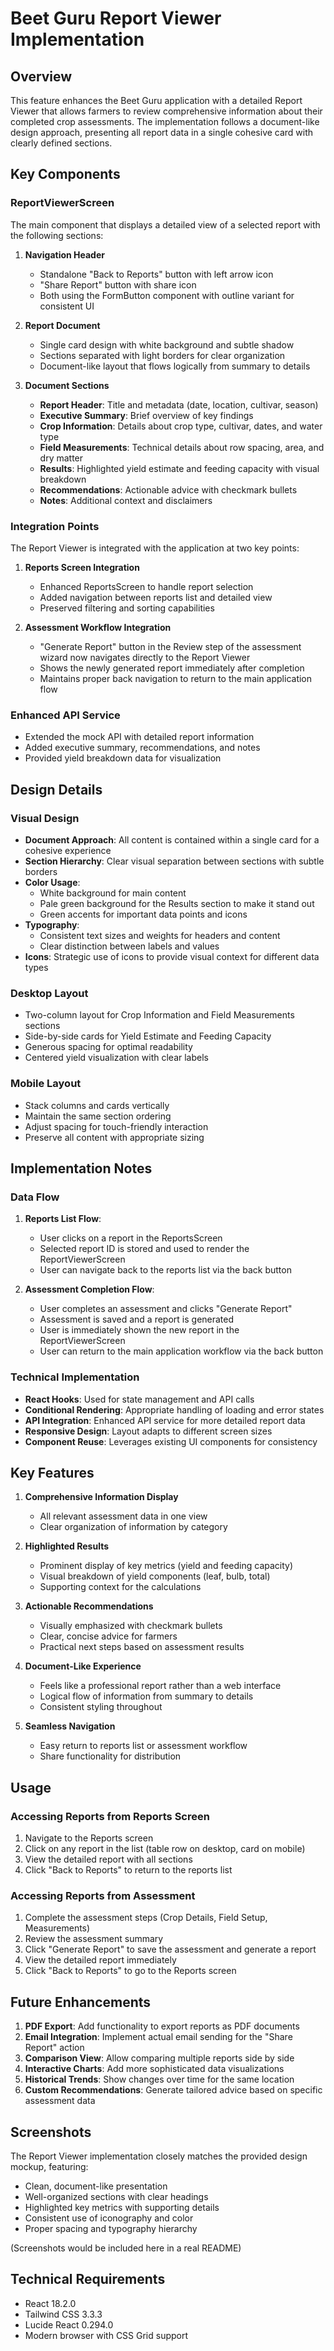 # Beet Guru Report Viewer Implementation

## Overview

This feature enhances the Beet Guru application with a detailed Report Viewer that allows farmers to review comprehensive information about their completed crop assessments. The implementation follows a document-like design approach, presenting all report data in a single cohesive card with clearly defined sections.

## Key Components

### ReportViewerScreen

The main component that displays a detailed view of a selected report with the following sections:

1. **Navigation Header**
   - Standalone "Back to Reports" button with left arrow icon
   - "Share Report" button with share icon
   - Both using the FormButton component with outline variant for consistent UI

2. **Report Document**
   - Single card design with white background and subtle shadow
   - Sections separated with light borders for clear organization
   - Document-like layout that flows logically from summary to details

3. **Document Sections**
   - **Report Header**: Title and metadata (date, location, cultivar, season)
   - **Executive Summary**: Brief overview of key findings
   - **Crop Information**: Details about crop type, cultivar, dates, and water type
   - **Field Measurements**: Technical details about row spacing, area, and dry matter
   - **Results**: Highlighted yield estimate and feeding capacity with visual breakdown
   - **Recommendations**: Actionable advice with checkmark bullets
   - **Notes**: Additional context and disclaimers

### Integration Points

The Report Viewer is integrated with the application at two key points:

1. **Reports Screen Integration**
   - Enhanced ReportsScreen to handle report selection
   - Added navigation between reports list and detailed view
   - Preserved filtering and sorting capabilities

2. **Assessment Workflow Integration**
   - "Generate Report" button in the Review step of the assessment wizard now navigates directly to the Report Viewer
   - Shows the newly generated report immediately after completion
   - Maintains proper back navigation to return to the main application flow

### Enhanced API Service

- Extended the mock API with detailed report information
- Added executive summary, recommendations, and notes
- Provided yield breakdown data for visualization

## Design Details

### Visual Design

- **Document Approach**: All content is contained within a single card for a cohesive experience
- **Section Hierarchy**: Clear visual separation between sections with subtle borders
- **Color Usage**: 
  - White background for main content
  - Pale green background for the Results section to make it stand out
  - Green accents for important data points and icons
- **Typography**: 
  - Consistent text sizes and weights for headers and content
  - Clear distinction between labels and values
- **Icons**: Strategic use of icons to provide visual context for different data types

### Desktop Layout

- Two-column layout for Crop Information and Field Measurements sections
- Side-by-side cards for Yield Estimate and Feeding Capacity
- Generous spacing for optimal readability
- Centered yield visualization with clear labels

### Mobile Layout

- Stack columns and cards vertically
- Maintain the same section ordering
- Adjust spacing for touch-friendly interaction
- Preserve all content with appropriate sizing

## Implementation Notes

### Data Flow

1. **Reports List Flow**:
   - User clicks on a report in the ReportsScreen
   - Selected report ID is stored and used to render the ReportViewerScreen
   - User can navigate back to the reports list via the back button

2. **Assessment Completion Flow**:
   - User completes an assessment and clicks "Generate Report"
   - Assessment is saved and a report is generated
   - User is immediately shown the new report in the ReportViewerScreen
   - User can return to the main application workflow via the back button

### Technical Implementation

- **React Hooks**: Used for state management and API calls
- **Conditional Rendering**: Appropriate handling of loading and error states
- **API Integration**: Enhanced API service for more detailed report data
- **Responsive Design**: Layout adapts to different screen sizes
- **Component Reuse**: Leverages existing UI components for consistency

## Key Features

1. **Comprehensive Information Display**
   - All relevant assessment data in one view
   - Clear organization of information by category

2. **Highlighted Results**
   - Prominent display of key metrics (yield and feeding capacity)
   - Visual breakdown of yield components (leaf, bulb, total)
   - Supporting context for the calculations

3. **Actionable Recommendations**
   - Visually emphasized with checkmark bullets
   - Clear, concise advice for farmers
   - Practical next steps based on assessment results

4. **Document-Like Experience**
   - Feels like a professional report rather than a web interface
   - Logical flow of information from summary to details
   - Consistent styling throughout

5. **Seamless Navigation**
   - Easy return to reports list or assessment workflow
   - Share functionality for distribution

## Usage

### Accessing Reports from Reports Screen
1. Navigate to the Reports screen
2. Click on any report in the list (table row on desktop, card on mobile)
3. View the detailed report with all sections
4. Click "Back to Reports" to return to the reports list

### Accessing Reports from Assessment
1. Complete the assessment steps (Crop Details, Field Setup, Measurements)
2. Review the assessment summary
3. Click "Generate Report" to save the assessment and generate a report
4. View the detailed report immediately
5. Click "Back to Reports" to go to the Reports screen

## Future Enhancements

1. **PDF Export**: Add functionality to export reports as PDF documents
2. **Email Integration**: Implement actual email sending for the "Share Report" action
3. **Comparison View**: Allow comparing multiple reports side by side
4. **Interactive Charts**: Add more sophisticated data visualizations
5. **Historical Trends**: Show changes over time for the same location
6. **Custom Recommendations**: Generate tailored advice based on specific assessment data

## Screenshots

The Report Viewer implementation closely matches the provided design mockup, featuring:

- Clean, document-like presentation
- Well-organized sections with clear headings
- Highlighted key metrics with supporting details
- Consistent use of iconography and color
- Proper spacing and typography hierarchy

(Screenshots would be included here in a real README)

## Technical Requirements

- React 18.2.0
- Tailwind CSS 3.3.3
- Lucide React 0.294.0
- Modern browser with CSS Grid support